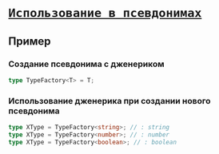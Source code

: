# [`Использование в псевдонимах`](../index.md)

## Пример

### Создание псевдонима с дженериком

```ts
type TypeFactory<T> = T;
```

### Использование дженерика при создании нового псевдонима

```ts
type XType = TypeFactory<string>; // : string
type XType = TypeFactory<number>; // : number
type XType = TypeFactory<boolean>; // : boolean
```
